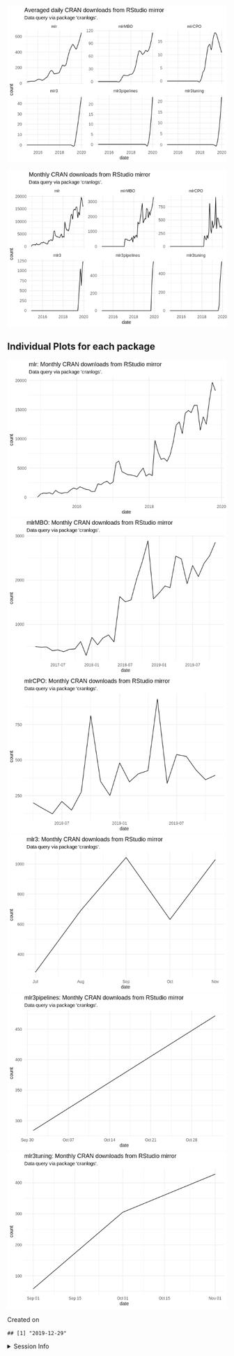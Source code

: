 
![](README_files/figure-gfm/unnamed-chunk-2-1.png)<!-- -->

![](README_files/figure-gfm/unnamed-chunk-3-1.png)<!-- -->

## Individual Plots for each package

![](README_files/figure-gfm/unnamed-chunk-4-1.png)<!-- -->![](README_files/figure-gfm/unnamed-chunk-4-2.png)<!-- -->![](README_files/figure-gfm/unnamed-chunk-4-3.png)<!-- -->![](README_files/figure-gfm/unnamed-chunk-4-4.png)<!-- -->![](README_files/figure-gfm/unnamed-chunk-4-5.png)<!-- -->![](README_files/figure-gfm/unnamed-chunk-4-6.png)<!-- -->

Created on

    ## [1] "2019-12-29"

<details>

<summary>Session Info</summary>

``` r
sessionInfo()
```

    ## R version 3.6.1 (2017-01-27)
    ## Platform: x86_64-pc-linux-gnu (64-bit)
    ## Running under: Ubuntu 16.04.6 LTS
    ## 
    ## Matrix products: default
    ## BLAS:   /home/travis/R-bin/lib/R/lib/libRblas.so
    ## LAPACK: /home/travis/R-bin/lib/R/lib/libRlapack.so
    ## 
    ## locale:
    ##  [1] LC_CTYPE=en_US.UTF-8       LC_NUMERIC=C              
    ##  [3] LC_TIME=en_US.UTF-8        LC_COLLATE=en_US.UTF-8    
    ##  [5] LC_MONETARY=en_US.UTF-8    LC_MESSAGES=en_US.UTF-8   
    ##  [7] LC_PAPER=en_US.UTF-8       LC_NAME=C                 
    ##  [9] LC_ADDRESS=C               LC_TELEPHONE=C            
    ## [11] LC_MEASUREMENT=en_US.UTF-8 LC_IDENTIFICATION=C       
    ## 
    ## attached base packages:
    ## [1] stats     graphics  grDevices utils     datasets  methods   base     
    ## 
    ## other attached packages:
    ## [1] lubridate_1.7.4 dplyr_0.8.3     ggplot2_3.2.1   magrittr_1.5   
    ## 
    ## loaded via a namespace (and not attached):
    ##  [1] Rcpp_1.0.3       compiler_3.6.1   pillar_1.4.3     git2r_0.26.1    
    ##  [5] tools_3.6.1      digest_0.6.23    jsonlite_1.6     evaluate_0.14   
    ##  [9] memoise_1.1.0    lifecycle_0.1.0  tibble_2.1.3     gtable_0.3.0    
    ## [13] pkgconfig_2.0.3  rlang_0.4.2.9000 cli_2.0.0        curl_4.3        
    ## [17] yaml_2.2.0       xfun_0.10        httr_1.4.1       withr_2.1.2     
    ## [21] stringr_1.4.0    knitr_1.25       cranlogs_2.1.1   askpass_1.1     
    ## [25] grid_3.6.1       tidyselect_0.2.5 glue_1.3.1       R6_2.4.1        
    ## [29] fansi_0.4.0      rmarkdown_2.0    farver_2.0.1     purrr_0.3.3     
    ## [33] backports_1.1.5  tic_0.3.0.9000   scales_1.1.0     htmltools_0.4.0 
    ## [37] assertthat_0.2.1 colorspace_1.4-1 labeling_0.3     stringi_1.4.3   
    ## [41] openssl_1.4.1    lazyeval_0.2.2   munsell_0.5.0    crayon_1.3.4

</details>
